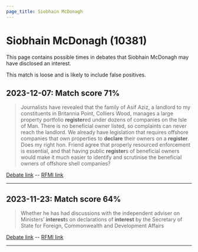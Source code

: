 ```yaml
---
page_title: Siobhain McDonagh
---
```


# Siobhain McDonagh  (10381)

This page contains possible times in debates that Siobhain McDonagh may have disclosed an interest.

This match is loose and is likely to include false positives. 



## 2023-12-07: Match score 71%

>Journalists have revealed that the family of Asif Aziz, a landlord to my constituents in Britannia Point, Colliers Wood, manages a large property portfolio **register**ed under dozens of companies on the Isle of Man. There is no beneficial owner listed, so complaints can never reach the landlord. We already have legislation that requires offshore companies that own properties to **declare** their owners on a **register**. Does my right hon. Friend agree that properly resourced enforcement is essential, and that having public **register**s of beneficial owners would make it much easier to identify and scrutinise the beneficial owners of offshore shell companies?

[Debate link](https://www.theyworkforyou.com/debates/?id=2023-12-07b.565.2)  --  [RFMI link](https://www.theyworkforyou.com/mp/10381/register)


---



## 2023-11-23: Match score 64%

>Whether he has had discussions with the independent adviser on Ministers’ **interest**s on declarations of **interest** by the Secretary of State for Foreign, Commonwealth and Development Affairs

[Debate link](https://www.theyworkforyou.com/debates/?id=2023-11-23d.440.5)  --  [RFMI link](https://www.theyworkforyou.com/mp/10381/register)


---

